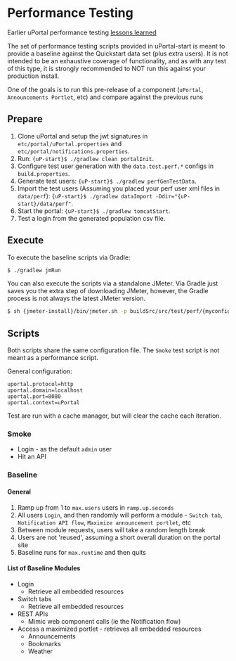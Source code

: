 # Performance Testing

Earlier uPortal performance testing [lessons learned](https://apereo.atlassian.net/wiki/spaces/UPM43/pages/103948792/uPortal+Load+Testing+Tips)

The set of performance testing scripts provided in uPortal-start is meant to provide a baseline against the Quickstart data set (plus extra users).  It is not intended to be an exhaustive coverage of functionality, and as with any test of this type, it is strongly recommended to NOT run this against your production install.

One of the goals is to run this pre-release of a component (`uPortal`, `Announcements Portlet`, etc) and compare against the previous runs

## Prepare

1. Clone uPortal and setup the jwt signatures in `etc/portal/uPortal.properties` and `etc/portal/notifications.properties`.
2. Run: `{uP-start}$ ./gradlew clean portalInit`.
3. Configure test user generation with the `data.test.perf.*` configs in `build.properties`.
4. Generate test users: `{uP-start}$ ./gradlew perfGenTestData`.
5. Import the test users (Assuming you placed your perf user xml files in `data/perf`): `{uP-start}$ ./gradlew dataImport -Ddir="{uP-start}/data/perf"`.
6. Start the portal: `{uP-start}$ ./gradlew tomcatStart`.
7. Test a login from the generated population csv file.

## Execute
To execute the baseline scripts via Gradle:
```sh
$ ./gradlew jmRun
```

You can also execute the scripts via a standalone JMeter.  Via Gradle just saves you the extra step of downloading JMeter, however, the Gradle process is not always the latest JMeter version.

```sh
$ sh {jmeter-install}/bin/jmeter.sh -p buildSrc/src/test/perf/{myconfig}.properties -t buildSrc/src/test/perf/baseline.jmx
```

## Scripts
Both scripts share the same configuration file.  The `Smoke` test script is not meant as a performance script.

General configuration:
```properties
uportal.protocol=http
uportal.domain=localhost
uportal.port=8080
uportal.context=uPortal
```

Test are run with a cache manager, but will clear the cache each iteration.

### Smoke
* Login - as the default `admin` user
* Hit an API

### Baseline

#### General

1. Ramp up from 1 to `max.users` users in `ramp.up.seconds`
2. All users `Login`, and then randomly will perform a module - `Switch tab`, `Notification API flow`, `Maximize announcement portlet`, etc
3. Between module requests, users will take a random length break 
4. Users are not 'reused', assuming a short overall duration on the portal site
4. Baseline runs for `max.runtime` and then quits

#### List of Baseline Modules
* Login
  * Retrieve all embedded resources
* Switch tabs
  * Retrieve all embedded resources
* REST APIs
  * Mimic web component calls (ie the Notification flow)
* Access a maximized portlet - retrieves all embedded resources
  * Announcements
  * Bookmarks
  * Weather

